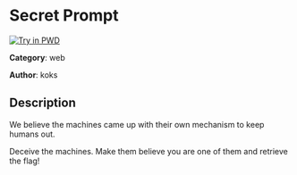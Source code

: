 # Secret Prompt

[![Try in PWD](https://raw.githubusercontent.com/play-with-docker/stacks/master/assets/images/button.png)](https://labs.play-with-docker.com/?stack=https://raw.githubusercontent.com/cybermouflons/CCSC-CTF-2023/master/web/secret-prompt/docker-compose.yml)


**Category**: web

**Author**: koks

## Description

We believe the machines came up with their own mechanism to keep humans out.

Deceive the machines. Make them believe you are one of them and retrieve the flag!

